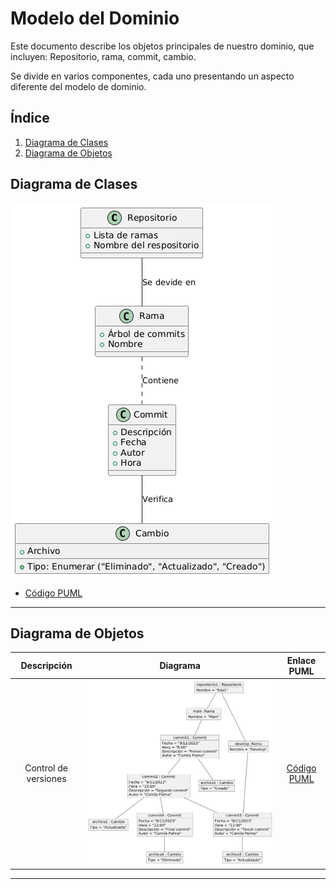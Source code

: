 # Modelo del Dominio

Este documento describe los objetos principales de nuestro dominio, que incluyen: Repositorio, rama, commit, cambio.

Se divide en varios componentes, cada uno presentando un aspecto diferente del modelo de dominio.

## Índice
1. [Diagrama de Clases](#diagrama-de-clases)
2. [Diagrama de Objetos](#diagrama-de-objetos)

## Diagrama de Clases

![Diagrama de Clases](./clases.png)
- [Código PUML](./git.plantuml)

-----

## Diagrama de Objetos

| Descripción | Diagrama | Enlace PUML |
| :---: | :---: | :---: |
| Control de versiones | ![Diagrama de Objetos](./objetos.png) | [Código PUML](./git1.plantuml) |

----


